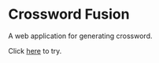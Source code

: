 # Crossword Fusion
A web application for generating crossword.

Click [here](https://pete2199.pythonanywhere.com/bot/) to try.
